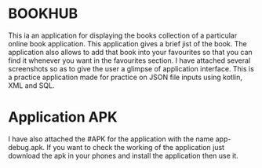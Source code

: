 
# BOOKHUB
This ia an application for displaying the books collection of a particular online book application. This application gives a brief jist of the book.
The application also allows to add that book into your favourites so that you can find it whenever you want in the favourites section.
I have attached several screenshots so as to give the user a glimpse of application interface.
This is a practice application made for practice on JSON file inputs using kotlin, XML and SQL.

# Application APK
I have also attached the #APK for the application with the name app-debug.apk.
If you want to check the working of the application just download the apk in your phones and install the application then use it.
